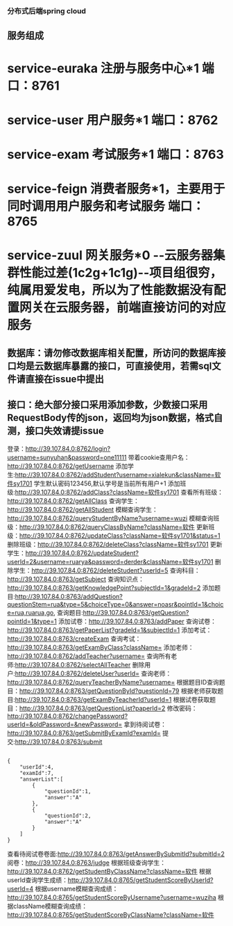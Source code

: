 ### 分布式后端spring cloud
## 服务组成
# service-euraka 注册与服务中心*1 端口：8761
# service-user 用户服务*1 端口：8762
# service-exam 考试服务*1 端口：8763
# service-feign 消费者服务*1，主要用于同时调用用户服务和考试服务 端口：8765
# service-zuul 网关服务*0 --云服务器集群性能过差(1c2g+1c1g)--项目组很穷，纯属用爱发电，所以为了性能数据没有配置网关在云服务器，前端直接访问的对应服务
## 数据库：请勿修改数据库相关配置，所访问的数据库接口均是云数据库暴露的接口，可直接使用，若需sql文件请直接在issue中提出
## 接口：绝大部分接口采用添加参数，少数接口采用RequestBody传的json，返回均为json数据，格式自测，接口失效请提issue
 登录：http://39.107.84.0:8762/login?username=sunyuhan&password=one11111
 带着cookie查用户名：http://39.107.84.0:8762/getUsername
 添加学生:http://39.107.84.0:8762/addStudent?username=xialekun&className=软件sy1701
 学生默认密码123456,默认学号是当前所有用户+1
 添加班级:http://39.107.84.0:8762/addClass?className=软件sy1701
 查看所有班级：http://39.107.84.0:8762/getAllClass
 查询学生：http://39.107.84.0:8762/getAllStudent
 模糊查询学生：http://39.107.84.0:8762/queryStudentByName?username=wuzi
 模糊查询班级：http://39.107.84.0:8762/queryClassByName?className=软件
 更新班级：http://39.107.84.0:8762/updateClass?className=软件sy1701&status=1
 删除班级：http://39.107.84.0:8762/deleteClass?className=软件sy1701
 更新学生：http://39.107.84.0:8762/updateStudent?userId=2&username=ruarya&password=derder&className=软件sy1701
 删除学生：http://39.107.84.0:8762/deleteStudent?userId=5
 查询科目：http://39.107.84.0:8763/getSubject
 查询知识点：http://39.107.84.0:8763/getKnowledgePoint?subjectId=1&gradeId=2
 添加题目:http://39.107.84.0:8763/addQuestion?questionStem=rua&type=5&choiceType=0&answer=noasr&pointId=1&choice=rua,ruarua,go,
 查询题目:http://39.107.84.0:8763/getQuestion?pointId=1&type=1
 添加试卷：http://39.107.84.0:8763/addPaper
 查询试卷：http://39.107.84.0:8763/getPaperList?gradeId=1&subjectId=1
 添加考试：http://39.107.84.0:8763/createExam
 查询考试：http://39.107.84.0:8763/getExamByClass?className=
 添加老师：http://39.107.84.0:8762/addTeacher?username=
 查询所有老师:http://39.107.84.0:8762/selectAllTeacher
 删除用户:http://39.107.84.0:8762/deleteUser?userId=
 查询老师：http://39.107.84.0:8762/queryTeacherByName?username=
 根据题目ID查询题目：http://39.107.84.0:8763/getQuestionById?questionId=79
 根据老师获取题目:http://39.107.84.0:8763/getExamByTeacherId?userId=1
 根据试卷获取题目：http://39.107.84.0:8763/getQuestionList?paperId=2
 修改密码：http://39.107.84.0:8762/changePassword?userId=&oldPassword=&newPassword=
 拿到待阅试卷：http://39.107.84.0:8763/getSubmitByExamId?examId=
 提交:http://39.107.84.0:8763/submit
```

{
    "userId":4,
    "examId":7,
    "answerList":[
        {
            "questionId":1,
            "answer":"A"
        },
        {
            "questionId":2,
            "answer":"A"
        }
    ]
}
```
 查看待阅试卷卷面:http://39.107.84.0:8763/getAnswerBySubmitId?submitId=2
 阅卷：http://39.107.84.0:8763/judge
 根据班级查询学生：http://39.107.84.0:8762/getStudentByClassName?className=软件
 根据userId查询学生成绩：http://39.107.84.0:8765/getStudentScoreByUserId?userId=4
 根据username模糊查询成绩：http://39.107.84.0:8765/getStudentScoreByUsername?username=wuziha
 根据className模糊查询成绩：http://39.107.84.0:8765/getStudentScoreByClassName?className=软件
